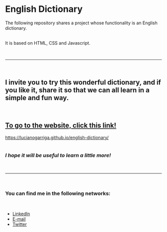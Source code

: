 # English Dictionary

The following repository shares a project whose functionality is an English dictionary.  
<br>



It is based on HTML, CSS and Javascript.


  
<br>


-----
<br>

## I invite you to try this wonderful dictionary, and if you like it, share it so that we can all learn in a simple and fun way.

<br>

## [To go to the website, click this link!](https://lucianogarriga.github.io/english-dictionary/)
https://lucianogarriga.github.io/english-dictionary/  
<br>   

### *I hope it will be useful to learn a little more!*

<br>

 ------
<br>

### You can find me in the following networks: 
<br>

- [LinkedIn](https://www.linkedin.com/in/lucianogarriga)
- [E-mail](lucianomgarriga@gmail.com)
- [Twitter](https://twitter.com/luchogarriga)